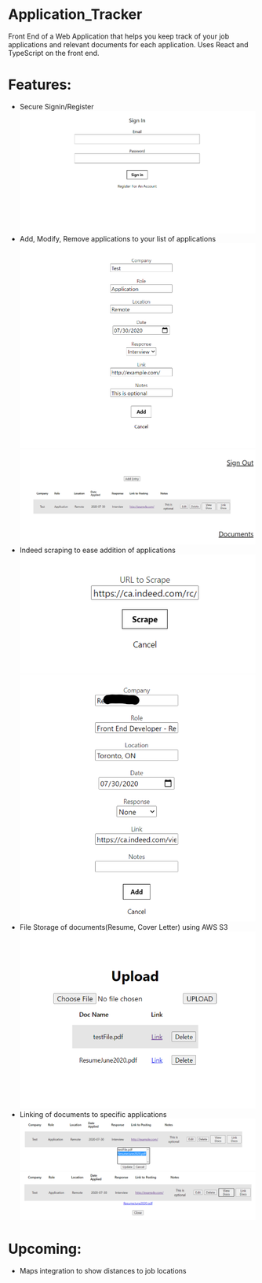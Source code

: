 # Application_Tracker

Front End of a Web Application that helps you keep track of your job applications and relevant documents for each application. Uses React and TypeScript on the front end.

# Features:

* Secure Signin/Register
![Sign In](readMeImages/signIn.png)  
* Add, Modify, Remove applications to your list of applications
![Adding Applications](readMeImages/manualAdd.png)
![Added Applications](readMeImages/viewApps.png)  
* Indeed scraping to ease addition of applications  
![Scraping URL](readMeImages/addIndeed.png)
![Scraped Job Info](readMeImages/addIndeed2.png)  
* File Storage of documents(Resume, Cover Letter) using AWS S3
![Uploading and Viewing Docs](readMeImages/uploadDocs.png)  
* Linking of documents to specific applications
![Linking Docs](readMeImages/linkDocs.png)
![Viewing Linked Docs](readMeImages/viewDocs.png)


# Upcoming:

* Maps integration to show distances to job locations
